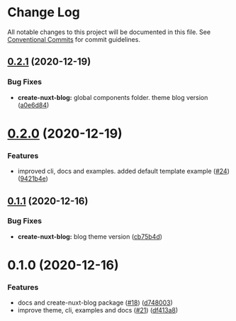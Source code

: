 # Change Log

All notable changes to this project will be documented in this file.
See [Conventional Commits](https://conventionalcommits.org) for commit guidelines.

## [0.2.1](https://github.com/jsilva-pt/nuxt-content-theme-blog/compare/create-nuxt-blog@0.2.0...create-nuxt-blog@0.2.1) (2020-12-19)


### Bug Fixes

* **create-nuxt-blog:** global components folder. theme blog version ([a0e6d84](https://github.com/jsilva-pt/nuxt-content-theme-blog/commit/a0e6d846761cc601dce491f53f4c78f1e7f8f965))





# [0.2.0](https://github.com/jsilva-pt/nuxt-content-theme-blog/compare/create-nuxt-blog@0.1.1...create-nuxt-blog@0.2.0) (2020-12-19)


### Features

* improved cli, docs and examples. added default template example ([#24](https://github.com/jsilva-pt/nuxt-content-theme-blog/issues/24)) ([9421b4e](https://github.com/jsilva-pt/nuxt-content-theme-blog/commit/9421b4ed44ce802822f5dee6de2a2a6d83ec1f57))





## [0.1.1](https://github.com/jsilva-pt/nuxt-content-theme-blog/compare/create-nuxt-blog@0.1.0...create-nuxt-blog@0.1.1) (2020-12-16)


### Bug Fixes

* **create-nuxt-blog:** blog theme version ([cb75b4d](https://github.com/jsilva-pt/nuxt-content-theme-blog/commit/cb75b4d9263e211be90ffbf3dde5861429d47395))





# 0.1.0 (2020-12-16)


### Features

* docs and create-nuxt-blog package ([#18](https://github.com/jsilva-pt/nuxt-content-theme-blog/issues/18)) ([d748003](https://github.com/jsilva-pt/nuxt-content-theme-blog/commit/d748003236ace2e129349234aa3a80dee635ec38))
* improve theme, cli, examples and docs ([#21](https://github.com/jsilva-pt/nuxt-content-theme-blog/issues/21)) ([df413a8](https://github.com/jsilva-pt/nuxt-content-theme-blog/commit/df413a8d0b7c0e543202009e5252914f5aee03aa))
